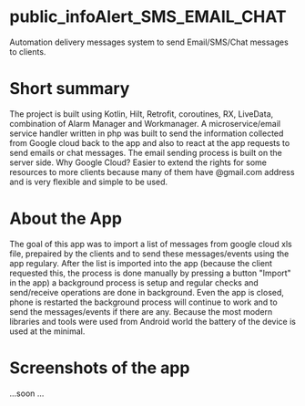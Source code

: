 # public_infoAlert_SMS_EMAIL_CHAT
Automation delivery messages system to send Email/SMS/Chat messages to clients.

# Short summary
The project is built using Kotlin, Hilt, Retrofit, coroutines, RX, LiveData, combination of Alarm Manager and Workmanager. 
A microservice/email service handler written in php  was built to send the information collected from Google cloud back to the app and also to react at the app requests to send emails or chat messages.
The email sending process is built on the server side.
Why Google Cloud? Easier to extend  the rights for some resources to more clients because many of them have @gmail.com address and is very flexible and simple to be used. 

# About the App
The goal of this app was to import a list of messages from google cloud xls file, prepaired by the clients and to send these messages/events using the app regulary.
After the list is imported into the app (because the client requested this, the process is done manually by pressing a button "Import" in the app) a background process is setup and regular checks and send/receive operations are done in background. 
Even the app is closed, phone is restarted the background process will continue to work and to send the messages/events if there are any. 
Because the most modern libraries and tools were used from Android world the battery of the device is used at the minimal.

# Screenshots of the app

...soon ...
